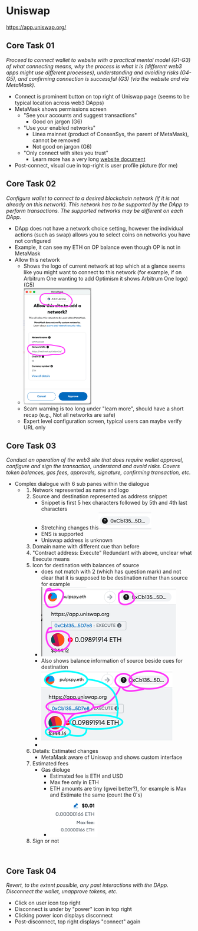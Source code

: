 # Uniswap 
https://app.uniswap.org/

## Core Task 01

*Proceed to connect wallet to website with a practical mental model (G1-G3) of what connecting means, why the process is what it is (different web3 apps might use different processes), understanding and avoiding risks (G4-G5), and confirming connection is successful (G3) (via the website and via MetaMask).*

* Connect is prominent button on top right of Uniswap page (seems to be typical location across web3 DApps)
* MetaMask shows permissions screen
  * "See your accounts and suggest transactions"
    * Good on jargon (G6)
  * "Use your enabled networks"
    * Linea mainnet (product of ConsenSys, the parent of MetaMask), cannot be removed
    * Not good on jargon (G6)
  * "Only connect with sites you trust"
    * Learn more has a very long [website document](https://support.metamask.io/third-party-platforms-and-dapps/user-guide-dapps/)
* Post-connect, visual cue in top-right is user profile picture (for me)

## Core Task 02

*Configure wallet to connect to a desired blockchain network (if it is not already on this network). This network has to be supported by the DApp to perform transactions. The supported networks may be different on each DApp.* 

* DApp does not have a network choice setting, however the individual actions (such as swap) allows you to select coins on networks you have not configured
* Example, it can see my ETH on OP balance even though OP is not in MetaMask
* Allow this network
  * Shows the logo of current network at top which at a glance seems like you might want to connect to this network (for example, if on Arbitrum One wanting to add Optimism it shows Arbitrum One logo) (G5)
  * <img src="fig/G5 01.png" alt="G5 01" style="zoom:50%;" />
  * Scam warning is too long under "learn more", should have a short recap (e.g., Not all networks are safe)
  * Expert level configuration screen, typical users can maybe verify URL only




## Core Task 03

*Conduct an operation of the web3 site that does require wallet approval, configure and sign the transaction, understand and avoid risks. Covers token balances, gas fees, approvals, signature, confirming transaction, etc.*

* Complex dialogue with 6 sub panes within the dialogue
  * 1. Network represented as name and logo
    2. Source and destination represented as address snippet
       * Snippet is first 5 hex characters followed by 5th and 4th last characters
       * Stretching changes this![Addr](fig/Addr.png)
       * ENS is supported
       * Uniswap address is unknown
    3. Domain name with different cue than before
    4. "Contract address: Execute" Redundant with above, unclear what Execute means
    5. Icon for destination with balances of source
       * does not match with 2 (which has question mark) and not clear that it is supposed to be destination rather than source for example
       * ![Random 01](fig/Random%2001.png)
       * Also shows balance information of source beside cues for destination
       * ![Random02](fig/Random%2002.png) 
       * 
    6. Details: Estimated changes
       * MetaMask aware of Uniswap and shows custom interface
    7. Estimated fees
       * Gas dioluge 
         * Estimated fee is ETH and USD
         * Max fee only in ETH
         * ETH amounts are tiny (gwei better?), for example is Max and Estimate the same (count the 0's)
         * ![Random 03](fig/Random%2003.png)
    8. Sign or not



​	

## Core Task 04

*Revert, to the extent possible, any past interactions with the DApp. Disconnect the wallet, unapprove tokens, etc.* 

* Click on user icon top right
* Disconnect is under by "power" icon in top right
* Clicking power icon displays disconnect
* Post-disconnect, top right displays "connect" again

